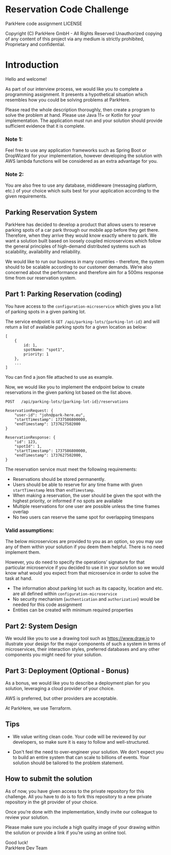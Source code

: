 # Reservation Code Challenge


ParkHere code assignment
LICENSE

Copyright (C) ParkHere GmbH - All Rights Reserved
Unauthorized copying of any content of this project via any medium is strictly prohibited, Proprietary and confidential.

Introduction
=============================
Hello and welcome!

As part of our interview process, we would like you to complete a programming assignment. It presents a hypothetical situation which resembles how you could be solving problems at ParkHere. 

Please read the whole description thoroughly, then create a program to solve the problem at hand.
Please use Java 11+ or Kotlin for your implementation. The application must run and your solution should provide sufficient evidence that it is complete.

### Note 1: 
Feel free to use any application frameworks such as Spring Boot or DropWizard for your implementation, however developing the solution with AWS lambda functions will be considered as an extra advantage for you.

### Note 2: 
You are also free to use any database, middleware (messaging platform, etc.) of your choice which suits best for your application according to the given requirements.


## Parking Reservation System

ParkHere has decided to develop a product that allows users to reserve parking spots of a car park through our mobile app before they get there. Therefore, when they arrive they would know exactly where to park. We want a solution built based on loosely coupled microservices which follow the general principles of high-demand distributed systems such as scalability, availability and reliability.

We would like to run our business in many countries - therefore, the system should to be scalable according to our customer demands. We’re also concerned about the performance and therefore aim for a 500ms response time from our reservation system.

## Part 1: Parking Reservation (coding)

You have access to the `configuration-microservice` which gives you a list of parking spots in a given parking lot. 

The service endpoint is `GET /api/parking-lots/{parking-lot-id}` and will return a list of available parking spots for a given location as below:

```
[
    {
        id: 1,
        spotName: "spot1",
        priority: 1
    },
    ...
]
```

You can find a json file attached to use as example.

Now, we would like you to implement the endpoint below to create reservations in the given parking lot based on the list above.


`POST 	/api/parking-lots/{parking-lot-id}/reservations`

```
ReservationRequest: {
    "user-id": "john@park-here.eu",
    "startTimestamp": 1737586800000,
    "endTimestamp": 1737627502000
}

ReservationResponse: {
    "id": 123,
    "spotId": 1,
    "startTimestamp": 1737586800000,
    "endTimestamp": 1737627502000,
}
```

The reservation service must meet the following requirements:

- Reservations should be stored permanently.
- Users should be able to reserve for any time frame with given `startTimestamp` less than `endTimestamp`. 
- When making a reservation, the user should be given the spot with the highest priority, or informed if no spots are available
- Multiple reservations for one user are possible unless the time frames overlap
- No two users can reserve the same spot for overlapping timespans

### Valid assumptions:

The below microservices are provided to you as an option, so you may use any of them within your solution if you deem them helpful. There is no need implement them.

However, you do need to specify the operations’ signature for that particular microservice if you decided to use it in your solution so we would know what would you expect from that microservice in order to solve the task at hand.


- The information about parking lot such as its capacity, location and etc. are all defined within `configuration-microservice` 
- No security mechanism (`authentication` and `authorization`) would be needed for this code assignment
- Entities can be created with minimum required properties

## Part 2: System Design

We would like you to use a drawing tool such as https://www.draw.io to illustrate your design for the major components of such a system in terms of microservices, their interaction styles, preferred databases and any other components you might need for your solution. 

## Part 3: Deployment (Optional - Bonus)

As a bonus, we would like you to describe a deployment plan for you solution, leveraging a cloud provider of your choice.

AWS is preferred, but other providers are acceptable.

At ParkHere, we use Terraform. 


## Tips ##

* We value writing clean code. Your code will be reviewed by our developers, so make sure it is easy to follow and well-structured.

* Don't feel the need to over-engineer your solution. We don't expect you to build an entire system that can scale to billions of events. Your solution should be tailored to the problem statement.

## How to submit the solution

As of now, you have given access to the private repository for this challenge.
All you have to do is to fork this repository to a new private repository in the git provider of your choice.

Once you’re done with the implementation, kindly invite our colleague to review your solution.

Please make sure you include a high quality image of your drawing within the solution or provide a link if you’re using an online tool.


Good luck!  
ParkHere Dev Team

